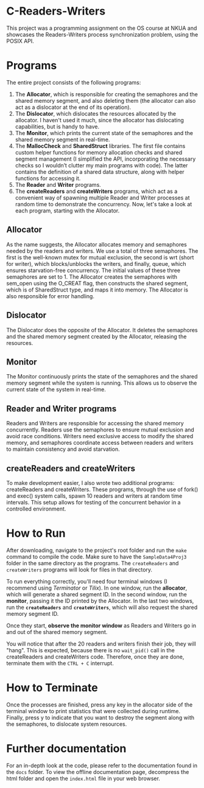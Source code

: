 # C-Readers-Writers
This project was a programming assignment on the OS course at NKUA and showcases the Readers-Writers process synchronization problem, using the POSIX API.

# Programs  
The entire project consists of the following programs:
1.	The **Allocator**, which is responsible for creating the semaphores and the shared memory segment, and also deleting them (the allocator can also act as a dislocator at the end of its operation).
3. The **Dislocator**, which dislocates the resources allocated by the allocator. I haven't used it  much, since the allocator has dislocating capabilities, but is handy to have.
2.	The **Monitor**, which prints the current state of the semaphores and the shared memory segment in real-time.
3.	The **MallocCheck** and **SharedStruct** libraries. The first file contains custom helper functions for memory allocation checks and shared segment management (I simplified the API, incorporating the necessary checks so I wouldn’t clutter my main programs with code). The latter contains the definition of a shared data structure, along with helper functions for accessing it.
4.	The **Reader** and **Writer** programs.
5.	The **createReaders** and **createWriters** programs, which act as a convenient way of spawning multiple Reader and Writer processes at random time to demonstrate the concurrency.
Now, let's take a look at each program, starting with the Allocator.
## Allocator
As the name suggests, the Allocator allocates memory and semaphores needed by the readers and writers. We use a total of three semaphores. The first is the well-known mutex for mutual exclusion, the second is wrt (short for writer), which blocks/unblocks the writers, and finally, queue, which ensures starvation-free concurrency. The initial values of these three semaphores are set to 1.
The Allocator creates the semaphores with sem_open using the O_CREAT flag, then constructs the shared segment, which is of SharedStruct type, and maps it into memory. The Allocator is also responsible for error handling.

## Dislocator
The Dislocator does the opposite of the Allocator. It deletes the semaphores and the shared memory segment created by the Allocator, releasing the resources.

## Monitor
The Monitor continuously prints the state of the semaphores and the shared memory segment while the system is running. This allows us to observe the current state of the system in real-time.

## Reader and Writer programs
Readers and Writers are responsible for accessing the shared memory concurrently. Readers use the semaphores to ensure mutual exclusion and avoid race conditions. Writers need exclusive access to modify the shared memory, and semaphores coordinate access between readers and writers to maintain consistency and avoid starvation.

## createReaders and createWriters
To make development easier, I also wrote two additional programs: createReaders and createWriters. These programs, through the use of fork() and exec() system calls, spawn 10 readers and writers at random time intervals. This setup allows for testing of the concurrent behavior in a controlled environment.

# How to Run
After downloading, navigate to the project's root folder and run the `make` command to compile the code. Make sure to have the `SampleData4Proj3` folder in the same directory as the programs. The `createReaders` and `createWriters` programs will look for files in that directory.

To run everything correctly, you'll need four terminal windows (I recommend using *Terminator* or *Tilix*). 
In one window, run the **allocator**, which will generate a shared segment ID. 
In the second window, run the **monitor**, passing it the ID printed by the Allocator. 
In the last two windows, run the **`createReaders`** and **`createWriters`**, which will also request the shared memory segment ID. 

Once they start, **observe the monitor window** as Readers and Writers go in and out of the shared memory segment.

You will notice that after the 20 readers and writers finish their job, they will "hang". This is expected, because there is no `wait_pid()` call in the createReaders and createWriters code. Therefore, once they are done, terminate them with the `CTRL + C` interrupt. 

# How to Terminate 
Once the processes are finished, press any key in the allocator side of the terminal window to print statistics that were collected during runtime. Finally, press y to indicate that you want to destroy the segment along with the semaphores, to dislocate system resources.

# Further documentation
For an in-depth look at the code, please refer to the documentation found in the `docs` folder. To view the offline documentation page, decompress the html folder and open the `index.html` file in your web browser.
